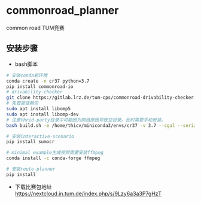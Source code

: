 # commonroad_planner
common road TUM竞赛


## 安装步骤
- bash脚本
```bash
# 安装conda新环境
conda create -n cr37 python=3.7
pip install commonroad-io
# drivability-checker
git clone https://gitlab.lrz.de/tum-cps/commonroad-drivability-checker.git
# 先安装依赖包
sudo apt install libomp5
sudo apt install libomp-dev
# 注意thrid-party目录中可能因为网络原因导致空目录。此时需要手动安装。
bash build.sh -e /home/thicv/miniconda3/envs/cr37 -v 3.7 --cgal --serializer -i -j 2

# 安装interactive-scenario
pip install sumocr

# minimal example生成视频需要安装ffmpeg
conda install -c conda-forge ffmpeg

# 安装route-planner
pip install 
```
-  下载比赛包地址
https://nextcloud.in.tum.de/index.php/s/9Lzy6a3a3P7gHzT

